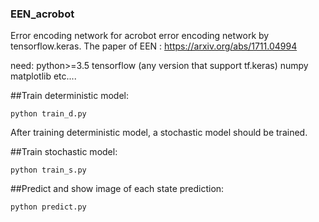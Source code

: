 ### EEN_acrobot


Error encoding network for acrobot
error encoding network by tensorflow.keras. 
The paper of EEN : https://arxiv.org/abs/1711.04994

need:
python>=3.5
tensorflow (any version that support tf.keras)
numpy
matplotlib
etc....

##Train deterministic model:
```
python train_d.py
```
    
    
After training deterministic model, a stochastic model should be trained.
    
##Train stochastic model:
```
python train_s.py
```
    
    
##Predict and show image of each state prediction:
```
python predict.py
```
